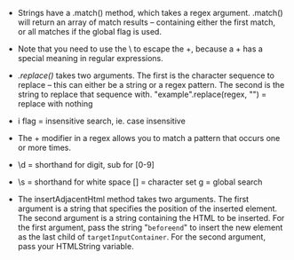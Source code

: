 - Strings have a .match() method, which takes a regex argument. .match() will return an array of match results – containing either the first match, or all matches if the global flag is used.

- Note that you need to use the \ to escape the +, because a + has a special meaning in regular expressions.
- _.replace()_ takes two arguments. The first is the character sequence to replace – this can either be a string or a regex pattern. The second is the string to replace that sequence with. "example".replace(regex, "") = replace with nothing
- i flag = insensitive search, ie. case insensitive
- The + modifier in a regex allows you to match a pattern that occurs one or more times.
- \d = shorthand for digit, sub for [0-9]
- \s = shorthand for white space [] = character set g = global search

- The insertAdjacentHtml method takes two arguments. The first argument is a string that specifies the position of the inserted element. The second argument is a string containing the HTML to be inserted.
For the first argument, pass the string "`beforeend`" to insert the new element as the last child of `targetInputContainer`.
For the second argument, pass your HTMLString variable.